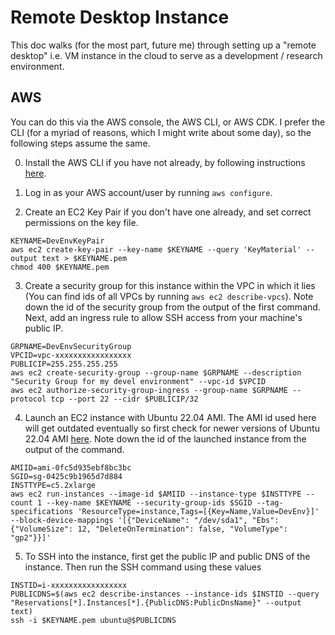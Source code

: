 # Remote Desktop Instance

This doc walks (for the most part, future me) through setting up a "remote desktop" i.e. VM instance in the cloud to serve as a development / research environment.

## AWS

You can do this via the AWS console, the AWS CLI, or AWS CDK. I prefer the CLI (for a myriad of reasons, which I might write about some day), so the following steps assume the same.

0. Install the AWS CLI if you have not already, by following instructions [here](https://docs.aws.amazon.com/cli/latest/userguide/getting-started-install.html).

1. Log in as your AWS account/user by running `aws configure`.

2. Create an EC2 Key Pair if you don't have one already, and set correct permissions on the key file.
```
KEYNAME=DevEnvKeyPair
aws ec2 create-key-pair --key-name $KEYNAME --query 'KeyMaterial' --output text > $KEYNAME.pem
chmod 400 $KEYNAME.pem
```

3. Create a security group for this instance within the VPC in which it lies (You can find ids of all VPCs by running `aws ec2 describe-vpcs`). Note down the id of the security group from the output of the first command. Next, add an ingress rule to allow SSH access from your machine's public IP.
```
GRPNAME=DevEnvSecurityGroup
VPCID=vpc-xxxxxxxxxxxxxxxxx
PUBLICIP=255.255.255.255
aws ec2 create-security-group --group-name $GRPNAME --description "Security Group for my devel environment" --vpc-id $VPCID
aws ec2 authorize-security-group-ingress --group-name $GRPNAME --protocol tcp --port 22 --cidr $PUBLICIP/32
```

4. Launch an EC2 instance with Ubuntu 22.04 AMI. The AMI id used here will get outdated eventually so first check for newer versions of Ubuntu 22.04 AMI [here](https://cloud-images.ubuntu.com/locator/ec2/). Note down the id of the launched instance from the output of the command.
```
AMIID=ami-0fc5d935ebf8bc3bc
SGID=sg-0425c9b1965d7d884
INSTTYPE=c5.2xlarge
aws ec2 run-instances --image-id $AMIID --instance-type $INSTTYPE --count 1 --key-name $KEYNAME --security-group-ids $SGID --tag-specifications 'ResourceType=instance,Tags=[{Key=Name,Value=DevEnv}]' --block-device-mappings '[{"DeviceName": "/dev/sda1", "Ebs": {"VolumeSize": 12, "DeleteOnTermination": false, "VolumeType": "gp2"}}]'
```

5. To SSH into the instance, first get the public IP and public DNS of the instance. Then run the SSH command using these values 
```
INSTID=i-xxxxxxxxxxxxxxxxx
PUBLICDNS=$(aws ec2 describe-instances --instance-ids $INSTID --query "Reservations[*].Instances[*].{PublicDNS:PublicDnsName}" --output text)
ssh -i $KEYNAME.pem ubuntu@$PUBLICDNS
```
